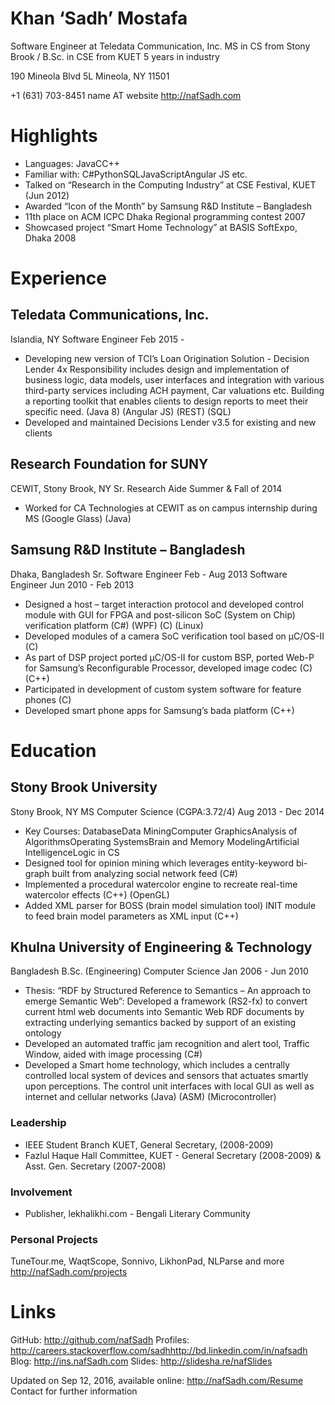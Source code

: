 Khan ‘Sadh’ Mostafa
===================
Software Engineer at Teledata Communication, Inc.
MS in CS from Stony Brook / B.Sc. in CSE from KUET
5 years in industry

190 Mineola Blvd 5L
Mineola, NY 11501

+1 (631) 703-8451
name AT website
http://nafSadh.com

Highlights
==========
* Languages: JavaCC++
* Familiar with: C#PythonSQLJavaScriptAngular JS etc.
* Talked on “Research in the Computing Industry” at CSE Festival, KUET (Jun 2012)
* Awarded “Icon of the Month” by Samsung R&D Institute – Bangladesh
* 11th place on ACM ICPC Dhaka Regional programming contest 2007
* Showcased project “Smart Home Technology” at BASIS SoftExpo, Dhaka 2008


Experience
==========

Teledata Communications, Inc.
-----------------------------
Islandia, NY
Software Engineer
Feb 2015 -
* Developing new version of TCI’s Loan Origination Solution - Decision Lender 4x
Responsibility includes design and implementation of business logic, data models, user interfaces and integration with various third-party services including ACH payment, Car valuations etc. Building a reporting toolkit that enables clients to design reports to meet their specific need. (Java 8) (Angular JS) (REST) (SQL)
* Developed and maintained Decisions Lender v3.5 for existing and new clients

Research Foundation for SUNY
----------------------------
CEWIT, Stony Brook, NY
Sr. Research Aide
Summer & Fall of 2014
* Worked for CA Technologies at CEWIT as on campus internship during MS
(Google Glass) (Java)

Samsung R&D Institute – Bangladesh
----------------------------------
Dhaka, Bangladesh
Sr. Software Engineer
Feb - Aug 2013
Software Engineer
Jun 2010 - Feb 2013
* Designed a host – target interaction protocol and developed control module with GUI for FPGA and post-silicon SoC (System on Chip) verification platform
(C#) (WPF) (C) (Linux)
* Developed modules of a camera SoC verification tool based on μC/OS-II (C)
* As part of DSP project ported μC/OS-II for custom BSP, ported Web-P for Samsung’s Reconfigurable Processor, developed image codec (C) (C++)
* Participated in development of custom system software for feature phones (C)
* Developed smart phone apps for Samsung’s bada platform (C++)


Education
=========

Stony Brook University
----------------------
Stony Brook, NY
MS Computer Science (CGPA:3.72/4)
Aug 2013 - Dec 2014
* Key Courses: DatabaseData MiningComputer GraphicsAnalysis of AlgorithmsOperating SystemsBrain and Memory ModelingArtificial IntelligenceLogic in CS
* Designed tool for opinion mining which leverages entity-keyword bi-graph built from analyzing social network feed (C#)
* Implemented a procedural watercolor engine to recreate real-time watercolor effects (C++) (OpenGL)
* Added XML parser for BOSS (brain model simulation tool) INIT module to feed brain model parameters as XML input (C++)

Khulna University of Engineering & Technology
---------------------------------------------
Bangladesh
B.Sc. (Engineering) Computer Science
Jan 2006 - Jun 2010
* Thesis: “RDF by Structured Reference to Semantics – An approach to emerge Semantic Web”: Developed a framework (RS2-fx) to convert current html web documents into Semantic Web RDF documents by extracting underlying semantics backed by support of an existing ontology
* Developed an automated traffic jam recognition and alert tool, Traffic Window, aided with image processing (C#)
* Developed a Smart home technology, which includes a centrally controlled local system of devices and sensors that actuates smartly upon perceptions. The control unit interfaces with local GUI as well as internet and cellular networks
(Java) (ASM) (Microcontroller)


### Leadership
- IEEE Student Branch KUET, General Secretary, (2008-2009)
- Fazlul Haque Hall Committee, KUET - General Secretary (2008-2009) & Asst. Gen. Secretary (2007-2008)

### Involvement
- Publisher, lekhalikhi.com - Bengali Literary Community

### Personal Projects
TuneTour.me, WaqtScope, Sonnivo, LikhonPad, NLParse
and more http://nafSadh.com/projects

Links
=====
GitHub: http://github.com/nafSadh
Profiles: http://careers.stackoverflow.com/sadhhttp://bd.linkedin.com/in/nafsadh
Blog: http://ins.nafSadh.com
Slides: http://slidesha.re/nafSlides


Updated on Sep 12, 2016, available online: http://nafSadh.com/Resume
Contact for further information
